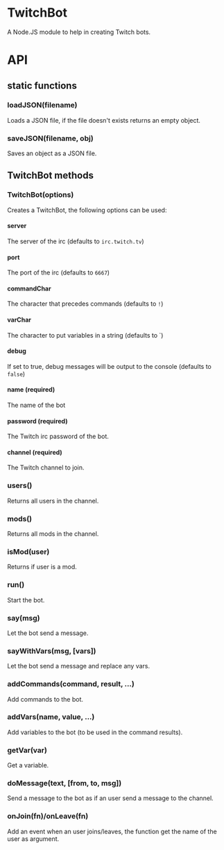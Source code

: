 TwitchBot
=========

A Node.JS module to help in creating Twitch bots.

# API
## static functions
### loadJSON(filename)
Loads a JSON file, if the file doesn't exists returns an empty object.
### saveJSON(filename, obj)
Saves an object as a JSON file.

## TwitchBot methods

### TwitchBot(options)
Creates a TwitchBot, the following options can be used:
#### server
The server of the irc (defaults to `irc.twitch.tv`)
#### port
The port of the irc (defaults to `6667`)
#### commandChar
The character that precedes commands (defaults to `!`)
#### varChar
The character to put variables in a string (defaults to `)
#### debug
If set to true, debug messages will be output to the console (defaults to `false`)
#### name (required)
The name of the bot
#### password (required)
The Twitch irc password of the bot. 
#### channel (required)
The Twitch channel to join. 

### users()
Returns all users in the channel.
### mods()
Returns all mods in the channel.
### isMod(user)
Returns if user is a mod.
### run()
Start the bot.
### say(msg)
Let the bot send a message.
### sayWithVars(msg, [vars])
Let the bot send a message and replace any vars.
### addCommands(command, result, ...)
Add commands to the bot.
### addVars(name, value, ...)
Add variables to the bot (to be used in the command results).
### getVar(var)
Get a variable.
### doMessage(text, [from, to, msg])
Send a message to the bot as if an user send a message to the channel.
### onJoin(fn)/onLeave(fn)
Add an event when an user joins/leaves, the function get the name of the user as argument.
